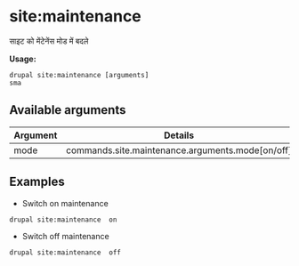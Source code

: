 # site:maintenance
साइट को मेंटेनेंस मोड में बदले

**Usage:**
```
drupal site:maintenance [arguments]
sma
```

## Available arguments
Argument | Details
---------|-------------
mode | commands.site.maintenance.arguments.mode[on/off]

## Examples
* Switch on maintenance
```
drupal site:maintenance  on
```
* Switch off maintenance
```
drupal site:maintenance  off
```

